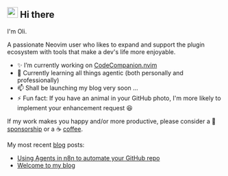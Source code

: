 ## <img src="https://raw.githubusercontent.com/MartinHeinz/MartinHeinz/master/wave.gif" width="25px" /> Hi there

I'm Oli.

A passionate Neovim user who likes to expand and support the plugin ecosystem with tools that make a dev's life more enjoyable.

- ✨ I’m currently working on [CodeCompanion.nvim](https://github.com/olimorris/codecompanion.nvim)
- 🌱 Currently learning all things agentic (both personally and professionally)
- 📫 Shall be launching my blog very soon ...
- ⚡ Fun fact: If you have an animal in your GitHub photo, I'm more likely to implement your enhancement request 😆

If my work makes you happy and/or more productive, please consider a 🩷 [sponsorship](https://github.com/sponsors/olimorris) or a ☕ [coffee](https://buymeacoffee.com/olimorris).

My most recent [blog](https://blog.olimorris.com) posts:
<!--START_SECTION:feed-->
* [Using Agents in n8n to automate your GitHub repo](https://blog.olimorris.com/2025/10/04/automating-the-chores.html)
* [Welcome to my blog](https://blog.olimorris.com/2025/09/28/welcome-to-my-blog.html)
<!--END_SECTION:feed-->

